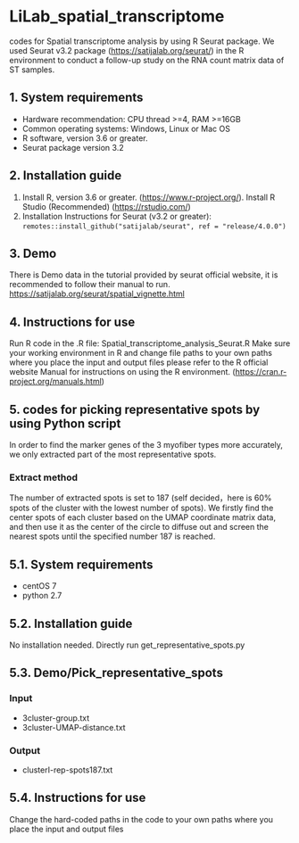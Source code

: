 # LiLab_spatial_transcriptome
codes for Spatial transcriptome analysis by using R Seurat package.
We used Seurat v3.2 package (https://satijalab.org/seurat/) in the R environment to conduct a follow-up study on the RNA count matrix data of ST samples.

## 1. System requirements
- Hardware recommendation: CPU thread >=4, RAM >=16GB
- Common operating systems: Windows, Linux or Mac OS
- R software, version 3.6 or greater.
- Seurat package version 3.2

## 2. Installation guide
1.  Install R, version 3.6 or greater. (https://www.r-project.org/). Install R Studio (Recommended) (https://rstudio.com/)
2.  Installation Instructions for Seurat (v3.2 or greater):
`remotes::install_github("satijalab/seurat", ref = "release/4.0.0")`

## 3. Demo
There is Demo data in the tutorial provided by seurat official website, it is recommended to follow their manual to run.
https://satijalab.org/seurat/spatial_vignette.html

## 4. Instructions for use
Run R code in the .R file: Spatial_transcriptome_analysis_Seurat.R
Make sure your working environment in R and change file paths to your own paths where you place the input and output files
please refer to the R official website Manual for instructions on using the R environment. (https://cran.r-project.org/manuals.html)



## 5. codes for picking representative spots by using Python script
In order to find the marker genes of the 3 myofiber types more accurately, we only extracted part of the most representative spots.
### Extract method
The number of extracted spots is set to 187 (self decided，here is 60% spots of the cluster with the lowest number of spots).
We firstly find the center spots of each cluster based on the UMAP coordinate matrix data, and then use it as the center of the circle to diffuse out and screen the nearest spots until the specified number 187 is reached.

## 5.1. System requirements
- centOS 7
- python 2.7

## 5.2. Installation guide

No installation needed.
Directly run get_representative_spots.py

## 5.3. Demo/Pick_representative_spots
### Input
- 3cluster-group.txt
- 3cluster-UMAP-distance.txt

### Output
- clusterI-rep-spots187.txt

## 5.4. Instructions for use
Change the hard-coded paths in the code to your own paths where you place the input and output files
